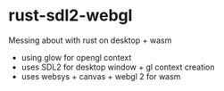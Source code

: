 # rust-sdl2-webgl

Messing about with rust on desktop + wasm 

- using glow for opengl context 
- uses SDL2 for desktop window + gl context creation
- uses websys + canvas + webgl 2 for wasm 